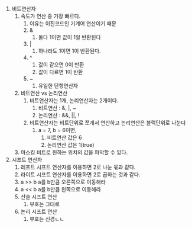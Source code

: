 1. 비트연산자
   1. 속도가 연산 중 가장 빠르다.
      1. 이유는 이진코드인 기계어 연산이기 때문
      2. &
         1. 둘다  1이면 값이 1일 반환된다
      3. |
         1. 하나라도 1이면 1이 반환된다.
      4. ^
         1. 값이 같으면 0이 반환
         2. 값이 다르면 1이 반환
      5. ~
         1. 유일한 단항연산자
   2. 비트연산 vs 논리연산
      1. 비트연산자는 1개, 논리연산자는 2개이다.
         1. 비트연산 : &, |, ~
         2. 논리연산 : &&, ||, !
      2. 비트연산자는 비트단위로 쪼개서 연산하고 논리연산은 블럭단위로 나눈다
         1. a = 7, b = 6이면,
            1. 비트연산 값은 6
            2. 논리연산 값은 1(true)
   3. 마스킹 비트로 원하는 위치의 값을 파악할 수 있다.
2. 시프트 연산자
   1. 레프트 시프트 연산자를 이용하면 2로 나눈 몫과 같다.
   2. 라이트 시프트 연산자를 이용하면 2로 곱하는 것과 같다.
   3. a >> b a를 b만큼 오른쪽으로 이동해라
   4. a << b a를 b만큼 왼쪽으로 이동해라
   5. 산술 시프트 연산
      1. 부호는 그대로
   6. 논리 시프트 연산
      1. 부호는 신경ㄴㄴ